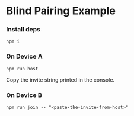 # Blind Pairing Example

### Install deps

```
npm i
```

### On Device A

```
npm run host
```

Copy the invite string printed in the console.


### On Device B

```
npm run join -- "<paste-the-invite-from-host>"
```
